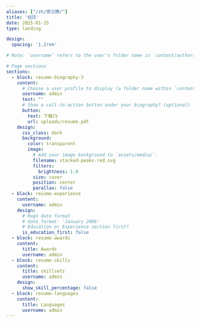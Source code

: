 ```yaml
---
aliases: ["/zh/廖汉腾/"]
title: '经历'
date: 2025-01-25
type: landing

design:
  spacing: '1.2rem'

# Note: `username` refers to the user's folder name in `content/authors/`

# Page sections
sections:
  - block: resume-biography-3
    content:
      # Choose a user profile to display (a folder name within `content/authors/`)
      username: admin
      text: ""
      # Show a call-to-action button under your biography? (optional)
      button:
        text: 下载CV
        url: uploads/resume.pdf
    design:
      css_class: dark
      background:
        color: transparent
        image:
          # Add your image background to `assets/media/`.
          filename: stacked-peaks-red.svg
          filters:
            brightness: 1.0
          size: cover
          position: center
          parallax: false
  - block: resume-experience
    content:
      username: admin
    design:
      # Hugo date format
      # date_format: 'January 2006'
      # Education or Experience section first?
      is_education_first: false
  - block: resume-awards
    content:
      title: Awards
      username: admin
  - block: resume-skills
    content:
      title: skillsets
      username: admin
    design:
      show_skill_percentage: false
  - block: resume-languages
    content:
      title: Languages
      username: admin
---
```

